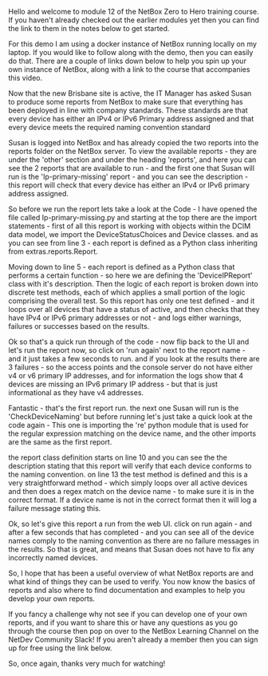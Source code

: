 Hello and welcome to module 12 of the NetBox Zero to Hero training course. If you haven't already checked out the earlier modules yet then you can find the link to them in the notes below to get started.

For this demo I am using a docker instance of NetBox running locally on my laptop. If you would like to follow along with the demo, then you can easily do that. There are a couple of links down below to help you spin up your own instance of NetBox, along with a link to the course that accompanies this video.

Now that the new Brisbane site is active, the IT Manager has asked Susan to produce some reports from NetBox to make sure that everything has been deployed in line with company standards. These standards are that every device has either an IPv4 or IPv6 Primary address assigned and that every device meets the required naming convention standard

Susan is logged into NetBox and has already copied the two reports into the reports folder on the NetBox server. To view the available reports - they are under the 'other' section and under the heading 'reports', and here you can see the 2 reports that are available to run - and the first one that Susan will run is the 'Ip-primary-missing' report - and you can see the description - this report will check that every device has either an IPv4 or IPv6 primary address assigned.

So before we run the report lets take a look at the Code - I have opened the file called Ip-primary-missing.py and starting at the top there are the import statements - first of all this report is working with objects within the DCIM data model, we import the DeviceStatusChoices and Device classes. and as you can see from line 3 - each report is defined as a Python class inheriting from extras.reports.Report.

Moving down to line 5 - each report is defined as a Python class that performs a certain function - so here we are defining the 'DeviceIPReport' class with it's description. Then the logic of each report is broken down into discrete test methods, each of which applies a small portion of the logic comprising the overall test. So this report has only one test defined - and it loops over all devices that have a status of active, and then checks that they have IPv4 or IPv6 primary addresses or not - and logs either warnings, failures or successes based on the results.

Ok so that's a quick run through of the code - now flip back to the UI and let's run the report now, so click on 'run again' next to the report name - and it just takes a few seconds to run. and if you look at the results there are 3 failures - so the access points and the console server do not have either v4 or v6 primary IP addresses, and for information the logs show that 4 devices are missing an IPv6 primary IP address - but that is just informational as they have v4 addresses.

Fantastic - that's the first report run. the next one Susan will run is the 'CheckDeviceNaming' but before running let's just take a quick look at the code again - This one is importing the 're' python module that is used for the regular expression matching on the device name, and the other imports are the same as the first report.

the report class definition starts on line 10 and you can see the the description stating that this report will verify that each device conforms to the naming convention. on line 13 the test method is defined and this is a very straightforward method - which simply loops over all active devices and then does a regex match on the device name - to make sure it is in the correct format. If a device name is not in the correct format then it will log a failure message stating this.

Ok, so let's give this report a run from the web UI. click on run again - and after a few seconds that has completed - and you can see all of the device names comply to the naming convention as there are no failure messages in the results. So that is great, and means that Susan does not have to fix any incorrectly named devices.

So, I hope that has been a useful overview of what NetBox reports are and what kind of things they can be used to verify. You now know the basics of reports and also where to find documentation and examples to help you develop your own reports.

If you fancy a challenge why not see if you can develop one of your own reports, and if you want to share this or have any questions as you go through the course then pop on over to the NetBox Learning Channel on the NetDev Community Slack! If you aren't already a member then you can sign up for free using the link below.

So, once again, thanks very much for watching!